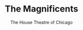 ---
layout: album

type: Lighting Design
backto: /lighting

title: The Magnificents
subtitle: The House Theatre of Chicago

meta: 
  Director: Molly Brennan
  Scenic Design: Collette Pollard
  Costume Design: Ana Kuzmanic
  Sound Design: Rick Sims
  Original Music: Kevin O'Donnell

images:
  - src: lighting/magnificents/3906542711_f9e4be85d7_b.jpg
  - src: lighting/magnificents/3906585041_b37187d6fd_b.jpg
  - src: lighting/magnificents/3906593643_e49fb3f7cb_b.jpg
  - src: lighting/magnificents/MagnificentsOutsideBox.jpg
  - src: lighting/magnificents/funeral.jpg

---